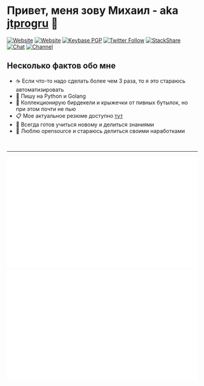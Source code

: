 # Привет, меня зову Михаил - aka [jtprogru][website] 👋
[![Website](https://img.shields.io/website?label=my%20blog&url=https%3A%2F%2Fjtprog.ru)](https://jtprog.ru)
[![Website](https://img.shields.io/website?label=my%20cv&url=https%3A%2F%2Fsavinmi.ru)](https://savinmi.ru)
[![Keybase PGP](https://img.shields.io/keybase/pgp/jtprog)](https://keybase.io/jtprog)
[![Twitter Follow](https://img.shields.io/badge/twitter-%40jtprogru-blue)](https://twitter.com/jtprogru)
[![StackShare](http://img.shields.io/badge/tech-stack-0690fa.svg?style=flat)](https://stackshare.io/jtprogru/current)
[![Chat](https://img.shields.io/badge/chat-%40jtprogru__chat-blue)](https://t.me/jtprogru_chat)
[![Channel](https://img.shields.io/badge/channel-%40jtprogru__channel-blue)](https://t.me/jtprogru_channel)

## Несколько фактов обо мне

- ☕️ Если что-то надо сделать более чем 3 раза, то я это стараюсь автоматизировать
- 🐍 Пишу на Python и Golang
- 🍻 Коллекционирую бирдекели и крыжечки от пивных бутылок, но при этом почти не пью
- 📋 Мое актуальное резюме доступно [тут][mycv]
- 🦄 Всегда готов учиться новому и делиться знаниями
- 🤖 Люблю opensource и стараюсь делиться своими наработками

<br />

---

![Michael Savin GitHub stats](https://github.com/jtprogru/github-stats/blob/master/generated/overview.svg)
![Michael Savin GitHub stats](https://github.com/jtprogru/github-stats/blob/master/generated/languages.svg)


[bio]: https://jtprog.ru/about-me/
[mycv]: https://savinmi.ru
[website]: https://jtprog.ru
[twitter]: https://twitter.com/jtprogru
[instagram]: https://instagram.com/jtprogru
[telegram_chat]: https://t.me/jtprogru_chat
[sysopschannel]: https://t.me/jtprogru_channel
[email]: mailto:mail@jtprog.ru
[habr]: https://habr.com/ru/users/jtprogru/
[youtube]: https://www.youtube.com/channel/UCuGKtGjbVk-BtpLM1I6Yzrg
[podcast]: https://anchor.fm/jtprogru/
